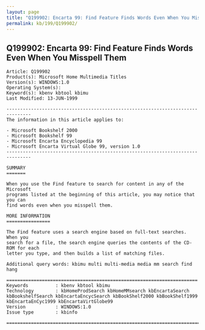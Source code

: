 ```yaml
---
layout: page
title: "Q199902: Encarta 99: Find Feature Finds Words Even When You Misspell Them"
permalink: kb/199/Q199902/
---
```


## Q199902: Encarta 99: Find Feature Finds Words Even When You Misspell Them

	Article: Q199902
	Product(s): Microsoft Home Multimedia Titles
	Version(s): WINDOWS:1.0
	Operating System(s): 
	Keyword(s): kbenv kbtool kbimu
	Last Modified: 13-JUN-1999
	
	-------------------------------------------------------------------------------
	The information in this article applies to:
	
	- Microsoft Bookshelf 2000 
	- Microsoft Bookshelf 99 
	- Microsoft Encarta Encyclopedia 99 
	- Microsoft Encarta Virtual Globe 99, version 1.0 
	-------------------------------------------------------------------------------
	
	SUMMARY
	=======
	
	When you use the Find feature to search for content in any of the Microsoft
	programs listed at the beginning of this article, you may notice that you can
	find words even when you misspell them.
	
	MORE INFORMATION
	================
	
	The Find feature uses a search engine based on full-text searches. When you
	search for a file, the search engine queries the contents of the CD-ROM for each
	letter you type, and then builds a list of matching files.
	
	Additional query words: kbimu multi multi-media media mm search find hang
	
	======================================================================
	Keywords          : kbenv kbtool kbimu 
	Technology        : kbHomeProdSearch kbHomeMMsearch kbEncartaSearch kbBookshelfSearch kbEncartaEncycSearch kbBookShelf2000 kbBookShelf1999 kbEncartaEnCyc1999 kbEncartaVirtGlobe99
	Version           : WINDOWS:1.0
	Issue type        : kbinfo
	
	=============================================================================
	
